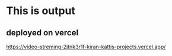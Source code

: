# This is output 
## deployed on vercel
https://video-streming-2jtnk3r1f-kiran-kattis-projects.vercel.app/
